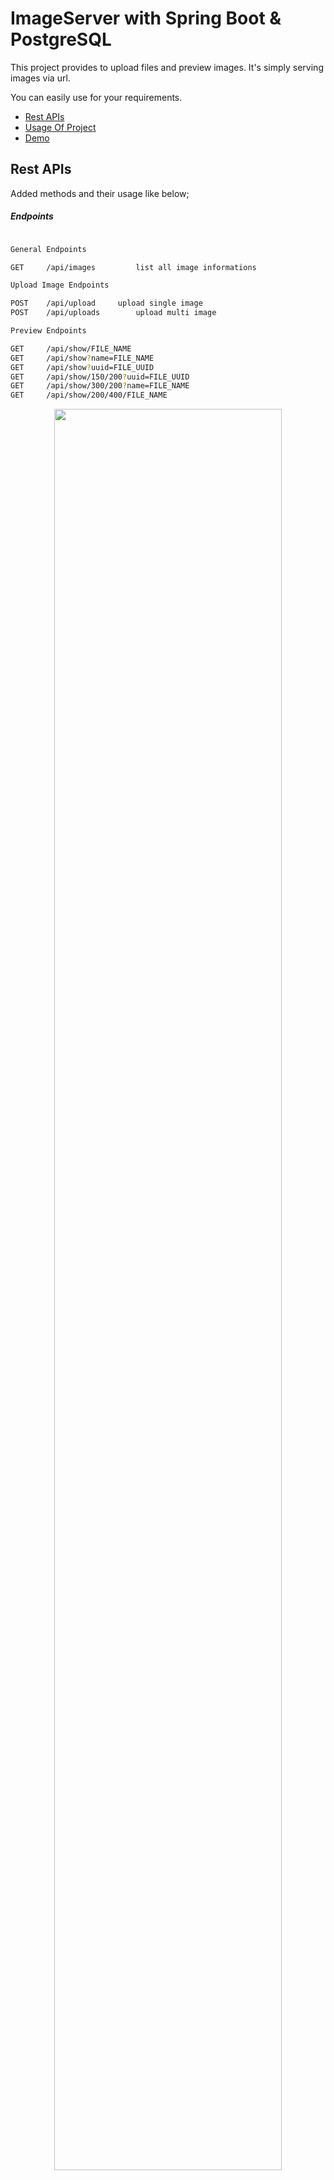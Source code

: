 # ImageServer with Spring Boot & PostgreSQL

This project provides to upload files and preview images. It's simply serving images via url.


You can easily use for your requirements.

* [Rest APIs](#rest-apis)
* [Usage Of Project](#usage-of-project)
* [Demo](#demo)

## Rest APIs

Added methods and their usage like below;


##### Endpoints

```bash

General Endpoints

GET 	/api/images  		list all image informations

Upload Image Endpoints

POST	/api/upload		upload single image
POST	/api/uploads		upload multi image

Preview Endpoints

GET		/api/show/FILE_NAME
GET		/api/show?name=FILE_NAME
GET		/api/show?uuid=FILE_UUID
GET		/api/show/150/200?uuid=FILE_UUID
GET		/api/show/300/200?name=FILE_NAME
GET		/api/show/200/400/FILE_NAME
```


<p align="center">
  <img width="85%" height="85%" src="images/endpoints.png">
</p>


>Get all image info request

```bash
 curl -X GET http://localhost:8080/api/images | json_pp
```
>Get all image info response

```json
[
   {
      "fileName" : "105747_11112020_69052.jpg",
      "fileType" : "image/jpeg",
      "size" : 6344,
      "uuid" : "caf2a1ad-8dfd-4ec5-8b32-a73c6458a382"
   },
   {
      "fileName" : "140209_11112020_60346.jpg",
      "fileType" : "image/jpeg",
      "size" : 6344,
      "uuid" : "88a2570c-5e38-480d-9cd7-1172cc03f10b"
   },
   {
      "fileName" : "140227_11112020_51882.jpg",
      "fileType" : "image/jpeg",
      "size" : 6344,
      "uuid" : "7a5ced06-bd10-4eae-ae01-bba8a64c10fe"
   }
]

```

>Upload single image request.

```bash
curl -X POST -H "Content-Type: multipart/form-data"  -F "file=@image1.jpg" http://localhost:8080/api/upload  | json_pp
```
>Upload single image response.
```json	
{
   "fileName" : "164428_11112020_88984.jpg",
   "fileType" : "image/jpeg",
   "size" : 6344,
   "uuid" : "b4ebe83b-5013-43ff-a379-87a053bd718e"
}
```

>Upload multiple image request.

```bash
curl -X POST -H "Content-Type: multipart/form-data"  -F "files=@image1.jpg" -F "files=@image2.jpg" -F "files=@image3.jpg" http://localhost:8080/api/uploads | json_pp
```

>Upload multiple image response.

```json
[
   {
      "fileName" : "164547_11112020_52367.jpg",
      "fileType" : "image/jpeg",
      "size" : 6344,
      "uuid" : "76831015-1426-44d1-b34e-1044e9f3c83f"
   },
   {
      "fileName" : "164547_11112020_67882.jpg",
      "fileType" : "image/jpeg",
      "size" : 4889,
      "uuid" : "9b4c89cf-3cbf-4b79-bf0e-e488365c56a2"
   },
   {
      "fileName" : "164547_11112020_62247.jpg",
      "fileType" : "image/jpeg",
      "size" : 22152,
      "uuid" : "e646b5e7-b859-43d3-ad30-abf0118fbfb5"
   }
]
```


> Get image with name

Sample Data:

```json
   {
      "fileName" : "164547_11112020_62247.jpg",
      "fileType" : "image/jpeg",
      "size" : 22152,
      "uuid" : "e646b5e7-b859-43d3-ad30-abf0118fbfb5"
   }
```

<br />

> http://localhost:8080/api/show/164547_11112020_62247.jpg

> Response

<br />
<br />

<p align="center">
  <img width="75%" height="75%" src="images/im_1.png">
</p>

<br />

> http://localhost:8080/api/show?name=164547_11112020_62247.jpg

<br />
<br />

<p align="center">
  <img width="75%" height="75%" src="images/im_2.png">
</p>

<br />

> http://localhost:8080/api/show?uuid=e646b5e7-b859-43d3-ad30-abf0118fbfb5

<br />
<br />

<p align="center">
  <img width="75%" height="75%" src="images/im_3.png">
</p>

<br />

> http://localhost:8080/api/show/150/200?uuid=e646b5e7-b859-43d3-ad30-abf0118fbfb5

<br />
<br />

<p align="center">
  <img width="75%" height="75%" src="images/im_4.png">
</p>

<br />

> http://localhost:8080/api/show/300/200?name=164547_11112020_62247.jpg

<br />
<br />

<p align="center">
  <img width="75%" height="75%" src="images/im_5.png">
</p>

<br />

> http://localhost:8080/api/show/200/400/164547_11112020_62247.jpg

<br />
<br />

<p align="center">
  <img width="75%" height="75%" src="images/im_6.png">
</p>

<br />

> http://localhost:8080/api/show/200/400/164547_11112020_62247XXX.jpg

<br />
If you would like to preview an image with wrong name or uuid, you will see the default image.
<br />
<br />


<p align="center">
  <img width="75%" height="75%" src="images/im_7.png">
</p>

<br />
<br />

> Get all image names in server request.

```bash
curl -X GET http://localhost:8080/listImages | json_pp
```
> Get all image names in server response.

```json
[
    {
        "preview" : "http://localhost:8080/preview/073e8b03-1260-4018-b697-932aa25720c7.PNG",
        "name" : "073e8b03-1260-4018-b697-932aa25720c7.PNG"
    },
    {
        "name" : "084347_20112019_OTQDOMRP.jpg",
        "preview" : "http://localhost:8080/preview/084347_20112019_OTQDOMRP.jpg"
    },
    {
        "name" : "12Factor.PNG",
        "preview" : "http://localhost:8080/preview/12Factor.PNG"
    },
    {
        "name" : "163351_19112019_ARHAWFUL.PNG",
        "preview" : "http://localhost:8080/preview/163351_19112019_ARHAWFUL.PNG"
    },
    {
        "preview" : "http://localhost:8080/preview/163653_19112019_CREMROBE.PNG",
        "name" : "163653_19112019_CREMROBE.PNG"
    }
    ....
]
```



## Usage Of Project


## Steps to Setup Without Docker Compose

**1. Clone the repository** 

```bash
git clone https://github.com/mrsnor/<project-name>.git
```

**2. Run the PostgreSQL database with Docker**

```bash
docker run --name m-postgres -p 5432:5432 -e POSTGRES_PASSWORD=ekoloji -d postgres:15-alpine
```

Note -

Once you've created the container for database, 

Use this to start the container

```bash
docker start m-postgres
```

And use this to stop the container

```bash
docker stop m-postgres
```

**3. Run the app using maven**

```bash
cd spring-postgres-image-storage

mvnw clean install

mvnw spring-boot:run
```



That's it! The application can be accessed at `http://localhost:8080`.

You may also package the application in the form of a jar and then run the jar file like so -

```bash
mvnw clean package
java -jar target/imageserver-0.0.1-SNAPSHOT.jar
```


## Steps to Setup With Docker Compose

**1. Steps With Docker Compose**

```bash
git clone https://github.com/mrsnor/<project-name>.git

cd spring-postgres-image-storage

mvnw clean install
```

DockerFile detail.

```yml
FROM openjdk:11
ADD ./target/imageserver-0.0.1-SNAPSHOT.jar /usr/src/imageserver-0.0.1-SNAPSHOT.jar
WORKDIR usr/src
ENTRYPOINT ["java","-jar", "imageserver-0.0.1-SNAPSHOT.jar"]
```


Docker Compose file detail.

```bash
version: '3'

services:
  db:
    image: "postgres:15-alpine"
    ports:
      - "5432:5432"
    environment:
      POSTGRES_DB: postgres
      POSTGRES_USER: postgres
      POSTGRES_PASSWORD: ekoloji
  app:
    build: .
    ports:
      - "8080:8080"
    environment:
      SPRING_DATASOURCE_URL: jdbc:postgresql://db/postgres
      SPRING_DATASOURCE_USERNAME: postgres
      SPRING_DATASOURCE_PASSWORD: ekoloji
    depends_on:
      - db
```

Build docker-compose command.

```bash
docker-compose build
```

Run docker-compose

```bash
docker-compose up
```

Stop docker-compose

```bash
docker-compose down
```
